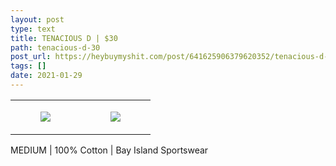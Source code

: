 ```yaml
---
layout: post
type: text
title: TENACIOUS D | $30
path: tenacious-d-30
post_url: https://heybuymyshit.com/post/641625906379620352/tenacious-d-30
tags: []
date: 2021-01-29
---
```




<table style="width:100%;"><tr><td style="vertical-align:top;">
      <figure class="tmblr-full" data-orig-height="2048" data-orig-width="1365" data-orig-src="https://concertshirts.netlify.app/shirts/0543/0543-01.jpg"><img src="https://64.media.tumblr.com/54a85c28958a4c18fb4bf1cc21c57cd8/55b2a331771d2520-ef/s540x810/edf735e9afaf02ca0f63059d0e28891cbd99bf54.jpg" data-orig-height="2048" data-orig-width="1365" data-orig-src="https://concertshirts.netlify.app/shirts/0543/0543-01.jpg"/></figure></td>
    <td style="vertical-align:top;">
      <figure class="tmblr-full" data-orig-height="2048" data-orig-width="1365" data-orig-src="https://concertshirts.netlify.app/shirts/0543/0543-02.jpg"><img src="https://64.media.tumblr.com/cdd336b8207f61b7d87398252d8a4b02/55b2a331771d2520-7f/s540x810/4a81f56bed1fc2c3da878440ecd8457885e50636.jpg" data-orig-height="2048" data-orig-width="1365" data-orig-src="https://concertshirts.netlify.app/shirts/0543/0543-02.jpg"/></figure></td>
  </tr></table><p>
  MEDIUM | 100% Cotton | Bay Island Sportswear
</p>

